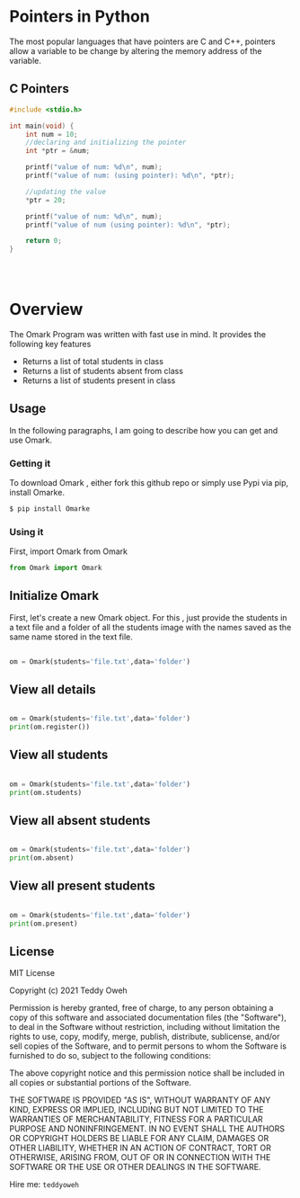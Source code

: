# Pointers in Python

The most popular languages that have pointers are C and C++, pointers allow a variable to be change by altering the memory address of the variable.

## C Pointers 
```C
#include <stdio.h>

int main(void) {
	int num = 10;
	//declaring and initializing the pointer
	int *ptr = &num;

	printf("value of num: %d\n", num);
	printf("value of num: (using pointer): %d\n", *ptr);

	//updating the value
	*ptr = 20;

	printf("value of num: %d\n", num);
	printf("value of num (using pointer): %d\n", *ptr);

	return 0;
}


 

```

# Overview
The Omark Program was written with fast use in mind. It provides the following key features

  - Returns a list of total students in class
  - Returns a list of students absent from class
  - Returns a list of students present in class
 


## Usage

In the following paragraphs, I am going to describe how you can get and use Omark.

###  Getting it

To download Omark , either fork this github repo or simply use Pypi via pip, install Omarke.
```sh
$ pip install Omarke
```

### Using it

First, import Omark from Omark

```Python
from Omark import Omark 
```

 
## Initialize Omark
First, let's create a new Omark object. For this , just provide the students in a text file and a folder of all the students image with the names saved as the same name stored in the text file.

```Python
 
om = Omark(students='file.txt',data='folder')

```
## View all details
 

```Python
 
om = Omark(students='file.txt',data='folder')
print(om.register())


```
## View all students
 

```Python
 
om = Omark(students='file.txt',data='folder')
print(om.students)


```
## View all absent students
 

```Python
 
om = Omark(students='file.txt',data='folder')
print(om.absent)


```

 ## View all present students
 

```Python
 
om = Omark(students='file.txt',data='folder')
print(om.present)


```



License
----

MIT License

Copyright (c) 2021 Teddy Oweh

Permission is hereby granted, free of charge, to any person obtaining a copy
of this software and associated documentation files (the "Software"), to deal
in the Software without restriction, including without limitation the rights
to use, copy, modify, merge, publish, distribute, sublicense, and/or sell
copies of the Software, and to permit persons to whom the Software is
furnished to do so, subject to the following conditions:

The above copyright notice and this permission notice shall be included in all
copies or substantial portions of the Software.

THE SOFTWARE IS PROVIDED "AS IS", WITHOUT WARRANTY OF ANY KIND, EXPRESS OR
IMPLIED, INCLUDING BUT NOT LIMITED TO THE WARRANTIES OF MERCHANTABILITY,
FITNESS FOR A PARTICULAR PURPOSE AND NONINFRINGEMENT. IN NO EVENT SHALL THE
AUTHORS OR COPYRIGHT HOLDERS BE LIABLE FOR ANY CLAIM, DAMAGES OR OTHER
LIABILITY, WHETHER IN AN ACTION OF CONTRACT, TORT OR OTHERWISE, ARISING FROM,
OUT OF OR IN CONNECTION WITH THE SOFTWARE OR THE USE OR OTHER DEALINGS IN THE
SOFTWARE.


Hire me: `teddyoweh`
